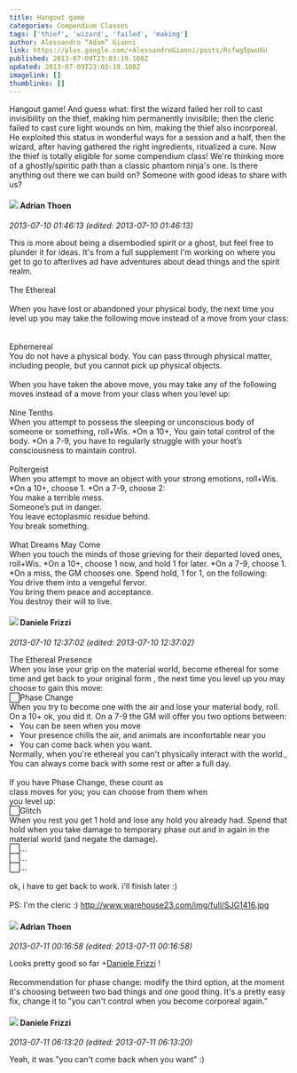 ```yaml
---
title: Hangout game
categories: Compendium Classes
tags: ['thief', 'wizard', 'failed', 'making']
author: Alessandro “Adam” Gianni
link: https://plus.google.com/+AlessandroGianni/posts/Rsfwg5pwu6U
published: 2013-07-09T23:03:19.108Z
updated: 2013-07-09T23:03:19.108Z
imagelink: []
thumblinks: []
---
```


Hangout game! And guess what: first the wizard failed her roll to cast invisibility on the thief, making him permanently invisibile; then the cleric failed to cast cure light wounds on him, making the thief also incorporeal. He exploited this status in wonderful ways for a session and a half, then the wizard, after having gathered the right ingredients, ritualized a cure. Now the thief is totally eligible for some compendium class! We&#39;re thinking more of a ghostly/spiritic path than a classic phantom ninja&#39;s one. Is there anything out there we can build on? Someone with good ideas to share with us?
<div id='comment z12qydyxfsz0ivqoo04chj1jevbwgtlaxa0'>
  <h4><img src='{{site.baseurl}}//images/avatars/113847025671240258531_photo.jpg'> Adrian Thoen</h4>
      <p><cite>2013-07-10 01:46:13 (edited: 2013-07-10 01:46:13)</cite></p>
        <p>This is more about being a disembodied spirit or a ghost, but feel free to plunder it for ideas. It&#39;s from a full supplement I&#39;m working on where you get to go to afterlives ad have adventures about dead things and the spirit realm.<br /><br />The Ethereal<br /><br />When you have lost or abandoned your physical body, the next time you level up you may take the following move instead of a move from your class:<br /><br /><br />Ephemereal<br />You do not have a physical body. You can pass through physical matter, including people, but you cannot pick up physical objects.<br /><br />When you have taken the above move, you may take any of the following moves instead of a move from your class when you level up:<br /><br />Nine Tenths<br />When you attempt to possess the sleeping or unconscious body of someone or something, roll+Wis. *On a 10+, You gain total control of the body. *On a 7-9, you have to regularly struggle with your host’s consciousness to maintain control.<br /><br />Poltergeist<br />When you attempt to move an object with your strong emotions, roll+Wis. *On a 10+, choose 1. *On a 7-9, choose 2:<br />You make a terrible mess.<br />Someone’s put in danger.<br />You leave ectoplasmic residue behind.<br />You break something.<br /><br />What Dreams May Come<br />When you touch the minds of those grieving for their departed loved ones, roll+Wis. *On a 10+, choose 1 now, and hold 1 for later. *On a 7-9, choose 1. *On a miss, the GM chooses one. Spend hold, 1 for 1, on the following:<br />You drive them into a vengeful fervor.<br />You bring them peace and acceptance.<br />You destroy their will to live.<br /></p>
</div>
        

<div id='comment z12qydyxfsz0ivqoo04chj1jevbwgtlaxa0'>
  <h4><img src='{{site.baseurl}}//images/avatars/115711932728406353724_photo.jpg'> Daniele Frizzi</h4>
      <p><cite>2013-07-10 12:37:02 (edited: 2013-07-10 12:37:02)</cite></p>
        <p>The Ethereal Presence<br />When you lose your grip on the material world, become ethereal for some time and get back to your original form , the next time you level up you may choose to gain this move:<br />⃞Phase Change<br />When you try to become one with the air and lose your material body, roll. On a 10+ ok, you did it. On a 7-9 the GM will offer you two options between:<br />•  You can be seen when you move<br />•  Your presence chills the air, and animals are inconfortable near you<br />•  You can come back when you want.<br />Normally, when you&#39;re ethereal you can&#39;t physically interact with the world., You can always come back with some rest or after a full day.<br /><br />If you have Phase Change, these count as <br />class moves for you; you can choose from them when <br />you level up:<br />⃞Glitch<br />When you rest you get 1 hold and lose any hold you already had. Spend that hold when you take damage to temporary phase out and in again in the material world (and negate the damage).<br />⃞...<br />⃞...<br />⃞...<br /><br />ok, i have to get back to work. i&#39;ll finish later :)<br /><br />PS: I&#39;m the cleric :) <a href="http://www.warehouse23.com/img/full/SJG1416.jpg" class="ot-anchor">http://www.warehouse23.com/img/full/SJG1416.jpg</a></p>
</div>
        

<div id='comment z12qydyxfsz0ivqoo04chj1jevbwgtlaxa0'>
  <h4><img src='{{site.baseurl}}//images/avatars/113847025671240258531_photo.jpg'> Adrian Thoen</h4>
      <p><cite>2013-07-11 00:16:58 (edited: 2013-07-11 00:16:58)</cite></p>
        <p>Looks pretty good so far <span class="proflinkWrapper"><span class="proflinkPrefix">+</span><a class="proflink" href="https://plus.google.com/115711932728406353724" oid="115711932728406353724">Daniele Frizzi</a></span> !<br /><br />Recommendation for phase change: modify the third option, at the moment it&#39;s choosing between two bad things and one good thing. It&#39;s a pretty easy fix, change it to &quot;you can&#39;t control when you become corporeal again.&quot;</p>
</div>
        

<div id='comment z12qydyxfsz0ivqoo04chj1jevbwgtlaxa0'>
  <h4><img src='{{site.baseurl}}//images/avatars/115711932728406353724_photo.jpg'> Daniele Frizzi</h4>
      <p><cite>2013-07-11 06:13:20 (edited: 2013-07-11 06:13:20)</cite></p>
        <p>Yeah, it was &quot;you can&#39;t come back when you want&quot; :)</p>
</div>
        